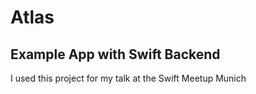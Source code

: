 # Atlas

## Example App with Swift Backend

I used this project for my talk at the Swift Meetup Munich